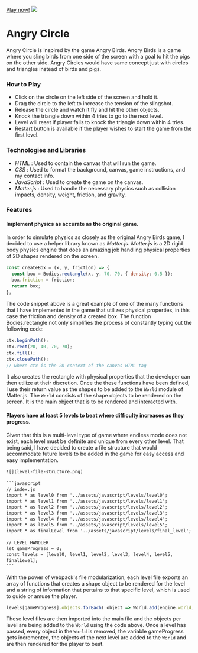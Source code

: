 [Play now!](https://keithfrancisb.github.io/Angry-Circles/)
![](angry-circle.gif)
# Angry Circle
Angry Circle is inspired by the game Angry Birds. Angry Birds is a game where you sling birds from one side of the screen with a goal to hit the pigs on the other side. Angry Circles would have same concept just with circles and triangles instead of birds and pigs.

### How to Play
* Click on the circle on the left side of the screen and hold it.
* Drag the circle to the left to increase the tension of the slingshot.
* Release the circle and watch it fly and hit the other objects.
* Knock the triangle down within 4 tries to go to the next level.
* Level will reset if player fails to knock the triangle down within 4 tries.
* Restart button is available if the player wishes to start the game from the first level.

### Technologies and Libraries
* *HTML* : Used to contain the canvas that will run the game.
* *CSS* : Used to format the background, canvas, game instructions, and my contact info.
* *JavaScript* : Used to create the game on the canvas.
* *Matter.js* : Used to handle the necessary physics such as collision impacts, density, weight, friction, and gravity.

### Features
#### Implement physics as accurate as the original game.
  In order to simulate physics as closely as the original Angry Birds game, I decided to use a helper library known as *Matter.js*. *Matter.js* is a 2D rigid body physics engine that does an amazing job handling physical properties of 2D shapes rendered on the screen.

  ```javascript
  const createBox = (x, y, friction) => {
    const box = Bodies.rectangle(x, y, 70, 70, { density: 0.5 });
    box.friction = friction;
    return box;
  };
  ```

  The code snippet above is a great example of one of the many functions that I have implemented in the game that utilizes physical properties, in this case the friction and density of a created box. The function Bodies.rectangle not only simplifies the process of constantly typing out the following code:

  ```javascript
  ctx.beginPath();
  ctx.rect(20, 40, 70, 70);
  ctx.fill();
  ctx.closePath();
  // where ctx is the 2D context of the canvas HTML tag
  ```

  It also creates the rectangle with physical properties that the developer can then utilize at their discretion. Once the these functions have been defined, I use their return value as the shapes to be added to the `World` module of Matter.js. The `World` consists of the shape objects to be rendered on the screen. It is the main object that is to be rendered and interacted with.

#### Players have at least 5 levels to beat where difficulty increases as they progress.
Given that this is a multi-level type of game where endless mode does not exist, each level must be definite and unique from every other level. That being said, I have decided to create a file structure that would accommodate future levels to be added in the game for easy access and easy implementation.

    ![](level-file-structure.png)

    ```javascript
    // index.js
    import * as level0 from '../assets/javascript/levels/level0';
    import * as level1 from '../assets/javascript/levels/level1';
    import * as level2 from '../assets/javascript/levels/level2';
    import * as level3 from '../assets/javascript/levels/level3';
    import * as level4 from '../assets/javascript/levels/level4';
    import * as level5 from '../assets/javascript/levels/level5';
    import * as finalLevel from '../assets/javascript/levels/final_level';

    // LEVEL HANDLER
    let gameProgress = 0;
    const levels = [level0, level1, level2, level3, level4, level5, finalLevel];
    ```

  With the power of webpack's file modularization, each level file exports an array of functions that creates a shape object to be rendered for the level and a string of information that pertains to that specific level, which is used to guide or amuse the player.

  ```javascript
  levels[gameProgress].objects.forEach( object => World.add(engine.world, object(engine)) );
  ```

  These level files are then imported into the main file and the objects per level are being added to the `World` using the code above. Once a level has passed, every object in the `World` is removed, the variable gameProgress gets incremented, the objects of the next level are added to the `World` and are then rendered for the player to beat.
